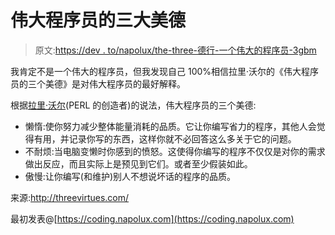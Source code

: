 # 伟大程序员的三大美德

> 原文:[https://dev . to/napolux/the-three-德行-一个伟大的程序员-3gbm](https://dev.to/napolux/the-three-virtues-of-a-great-programmer-3gbm)

我肯定不是一个伟大的程序员，但我发现自己 100%相信拉里·沃尔的《伟大程序员的三个美德》是对伟大程序员的最好解释。

根据[拉里·沃尔](https://en.wikipedia.org/wiki/Larry_Wall)(PERL 的创造者)的说法，伟大程序员的三个美德:

*   懒惰:使你努力减少整体能量消耗的品质。它让你编写省力的程序，其他人会觉得有用，并记录你写的东西，这样你就不必回答这么多关于它的问题。
*   不耐烦:当电脑变懒时你感到的愤怒。这使得你编写的程序不仅仅是对你的需求做出反应，而且实际上是预见到它们。或者至少假装如此。
*   傲慢:让你编写(和维护)别人不想说坏话的程序的品质。

来源:http://threevirtues.com/

最初发表@[https://coding.napolux.com](https://coding.napolux.com)
